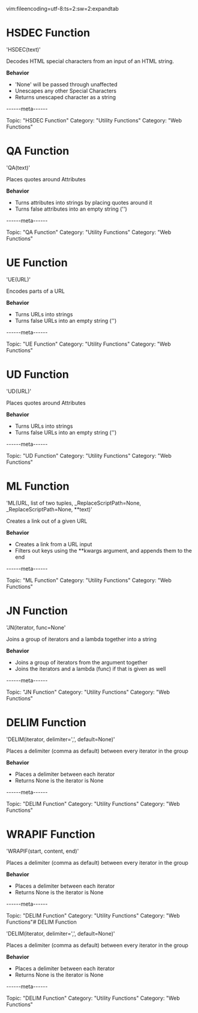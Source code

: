 vim:fileencoding=utf-8:ts=2:sw=2:expandtab

# HSDEC Function

'HSDEC(text)'

Decodes HTML special characters from an input of an HTML string.

**Behavior**

- 'None' will be passed through unaffected
- Unescapes any other Special Characters
- Returns unescaped character as a string

------meta------

Topic: "HSDEC Function"
Category: "Utility Functions"
Category: "Web Functions"

# QA Function

'QA(text)'

Places quotes around Attributes

**Behavior**

- Turns attributes into strings by placing quotes around it
- Turns false attributes into an empty string ('')

------meta------

Topic: "QA Function"
Category: "Utility Functions"
Category: "Web Functions"

# UE Function

'UE(URL)'

Encodes parts of a URL

**Behavior**

- Turns URLs into strings
- Turns false URLs into an empty string ('')

------meta------

Topic: "UE Function"
Category: "Utility Functions"
Category: "Web Functions"

# UD Function

'UD(URL)'

Places quotes around Attributes

**Behavior**

- Turns URLs into strings
- Turns false URLs into an empty string ('')

------meta------

Topic: "UD Function"
Category: "Utility Functions"
Category: "Web Functions"

#  ML Function

'ML(URL, list of two tuples, _ReplaceScriptPath=None, _ReplaceScriptPath=None, **text)'

Creates a link out of a given URL

**Behavior**

- Creates a link from a URL input
- Filters out keys using the **kwargs argument, and appends them to the end

------meta------

Topic: "ML Function"
Category: "Utility Functions"
Category: "Web Functions"

#  JN Function

'JN(iterator, func=None'

Joins a group of iterators and a lambda together into a string

**Behavior**

- Joins a group of iterators from the argument together
- Joins the iterators and a lambda (func) if that is given as well


------meta------

Topic: "JN Function"
Category: "Utility Functions"
Category: "Web Functions"

#  DELIM Function

'DELIM(iterator, delimiter=',', default=None)'

Places a delimiter (comma as default) between every iterator in the group

**Behavior**

- Places a delimiter between each iterator
- Returns None is the iterator is None

------meta------

Topic: "DELIM Function"
Category: "Utility Functions"
Category: "Web Functions"

#  WRAPIF Function

'WRAPIF(start, content, end)'

Places a delimiter (comma as default) between every iterator in the group

**Behavior**

- Places a delimiter between each iterator
- Returns None is the iterator is None

------meta------

Topic: "DELIM Function"
Category: "Utility Functions"
Category: "Web Functions"#  DELIM Function

'DELIM(iterator, delimiter=',', default=None)'

Places a delimiter (comma as default) between every iterator in the group

**Behavior**

- Places a delimiter between each iterator
- Returns None is the iterator is None

------meta------

Topic: "DELIM Function"
Category: "Utility Functions"
Category: "Web Functions"
